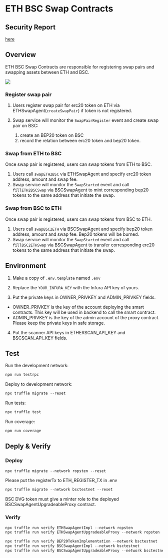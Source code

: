 # ETH BSC Swap Contracts

## Security Report

[here](SecurityAssessment.pdf)

## Overview
ETH BSC Swap Contracts are responsible for registering swap pairs and swapping assets between ETH and BSC.

![](./assets/eth-bsc-swap.png)

### Register swap pair

1. Users register swap pair for erc20 token on ETH via ETHSwapAgent(`createSwapPair`) if token is not registered.
2. Swap service will monitor the `SwapPairRegister` event and create swap pair on BSC: 
    
    1. create an BEP20 token on BSC
    2. record the relation between erc20 token and bep20 token.

### Swap from ETH to BSC

Once swap pair is registered, users can swap tokens from ETH to BSC.

1. Users call `swapETH2BSC` via ETHSwapAgent and specify erc20 token address, amount and swap fee.
2. Swap service will monitor the `SwapStarted` event and call `fillETH2BSCSwap` via BSCSwapAgent to mint corresponding bep20
tokens to the same address that initiate the swap.

### Swap from BSC to ETH

Once swap pair is registered, users can swap tokens from BSC to ETH.

1. Users call `swapBSC2ETH` via BSCSwapAgent and specify bep20 token address, amount and swap fee. Bep20 tokens will be burned.
2. Swap service will monitor the `SwapStarted` event and call `fillBSC2ETHSwap` via BSCSwapAgent to transfer corresponding erc20
   tokens to the same address that initiate the swap.

## Environment

1. Make a copy of `.env.template` named `.env`

2. Replace the `YOUR_INFURA_KEY` with the Infura API key of yours.

3. Put the private keys in OWNER_PRIVKEY and ADMIN_PRIVKEY fields.

* OWNER_PRIVKEY is the key of the account deploying the smart contracts. This key will be used in backend to call the smart contract.
* ADMIN_PRIVKEY is the key of the admin account of the proxy contract.
Please keep the private keys in safe storage.

4. Put the scanner API keys in ETHERSCAN_API_KEY and BSCSCAN_API_KEY fields.

## Test

Run the development network:

```javascript
npm run testrpc
```

Deploy to development network:

```javascript
npx truffle migrate --reset
```

Run tests:

```javascript
npx truffle test
```

Run coverage:

```javascript
npm run coverage
```

## Deply & Verify

### Deploy

```javascript
npx truffle migrate --network ropsten --reset
```

Please put the registerTx to ETH_REGISTER_TX in .env

```javascript
npx truffle migrate --network bsctestnet --reset
```

BSC DVG token must give a minter role to the deployed BSCSwapAgentUpgradeableProxy contract.

### Verify

```javascript
npx truffle run verify ETHSwapAgentImpl --network ropsten
npx truffle run verify ETHSwapAgentUpgradeableProxy --network ropsten

npx truffle run verify BEP20TokenImplementation --network bsctestnet
npx truffle run verify BSCSwapAgentImpl --network bsctestnet
npx truffle run verify BSCSwapAgentUpgradeableProxy --network bsctestnet
```
